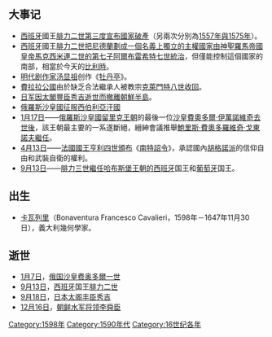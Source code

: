 ## 大事记

  - [西班牙](../Page/西班牙.md "wikilink")國王[腓力二世第三度宣布](../Page/腓力二世_\(西班牙\).md "wikilink")[國家破產](https://zh.wikipedia.org/wiki/國家破產 "wikilink")（另兩次分別為[1557年與](https://zh.wikipedia.org/wiki/1557年 "wikilink")[1575年](https://zh.wikipedia.org/wiki/1575年 "wikilink")）。
  - [西班牙](../Page/西班牙.md "wikilink")國王[腓力二世把](../Page/腓力二世_\(西班牙\).md "wikilink")[尼德蘭劃成一個名義上獨立的主權國家由](https://zh.wikipedia.org/wiki/尼德蘭 "wikilink")[神聖羅馬帝國皇帝](https://zh.wikipedia.org/wiki/神聖羅馬帝國 "wikilink")[馬克西米連二世的第七子](https://zh.wikipedia.org/wiki/馬克西米連二世 "wikilink")[阿爾布雷希特七世統治](https://zh.wikipedia.org/wiki/阿爾布雷希特七世 "wikilink")，但僅能控制這個國家的南部，相當於今天的[比利時](https://zh.wikipedia.org/wiki/比利時 "wikilink")。
  - [明代剧作家](../Page/明朝.md "wikilink")[汤显祖](../Page/汤显祖.md "wikilink")创作《[牡丹亭](../Page/牡丹亭.md "wikilink")》。
  - [費拉拉公國](../Page/費拉拉公國.md "wikilink")由於缺乏合法繼承人被教宗[克萊門特八世收回](https://zh.wikipedia.org/wiki/克萊門特八世 "wikilink")。
  - [日军因](https://zh.wikipedia.org/wiki/日军 "wikilink")[太閣](https://zh.wikipedia.org/wiki/太閣 "wikilink")[豐臣秀吉逝世而撤離](https://zh.wikipedia.org/wiki/豐臣秀吉 "wikilink")[朝鮮半島](https://zh.wikipedia.org/wiki/朝鮮半島 "wikilink")。
  - [俄羅斯沙皇國征服](https://zh.wikipedia.org/wiki/俄羅斯沙皇國 "wikilink")[西伯利亞汗國](https://zh.wikipedia.org/wiki/西伯利亞汗國 "wikilink")
  - [1月17日](../Page/1月17日.md "wikilink")——[俄羅斯沙皇國](https://zh.wikipedia.org/wiki/俄羅斯沙皇國 "wikilink")[留里克王朝](../Page/留里克王朝.md "wikilink")的最後一位[沙皇](../Page/沙皇.md "wikilink")[費奧多爾·伊萬諾維奇去世後](https://zh.wikipedia.org/wiki/費奧多爾·伊萬諾維奇 "wikilink")，該王朝最主要的一系遂斷絕，縉紳會議推舉[鮑里斯·費奧多羅維奇·戈東諾夫繼任](https://zh.wikipedia.org/wiki/鮑里斯·費奧多羅維奇·戈東諾夫 "wikilink")。
  - [4月13日](../Page/4月13日.md "wikilink")——[法國國王](https://zh.wikipedia.org/wiki/法國國王 "wikilink")[亨利四世頒布](https://zh.wikipedia.org/wiki/亨利四世_\(法蘭西\) "wikilink")《[南特詔令](https://zh.wikipedia.org/wiki/南特詔令 "wikilink")》，承認國內[胡格諾派](../Page/胡格諾派.md "wikilink")的信仰自由和武裝自衛的權利。
  - [9月13日](../Page/9月13日.md "wikilink")——[腓力三世繼任](../Page/腓力三世_\(西班牙\).md "wikilink")[哈布斯堡王朝的](../Page/西班牙哈布斯堡王朝.md "wikilink")[西班牙](../Page/西班牙.md "wikilink")国王和[葡萄牙](../Page/葡萄牙.md "wikilink")国王。

## 出生

  - [卡瓦列里](https://zh.wikipedia.org/wiki/博納文圖拉·卡瓦列里 "wikilink")（Bonaventura Francesco Cavalieri，1598年－1647年11月30日），義大利幾何學家。

## 逝世

  - [1月7日](../Page/1月7日.md "wikilink")，[俄国沙皇](https://zh.wikipedia.org/wiki/俄国 "wikilink")[费奥多爾一世](https://zh.wikipedia.org/wiki/费奥多爾一世 "wikilink")
  - [9月13日](../Page/9月13日.md "wikilink")，[西班牙](../Page/西班牙.md "wikilink")国王[腓力二世](../Page/腓力二世_\(西班牙\).md "wikilink")
  - [9月18日](../Page/9月18日.md "wikilink")，[日本](../Page/日本.md "wikilink")[太阁](../Page/太閤.md "wikilink")[丰臣秀吉](../Page/丰臣秀吉.md "wikilink")
  - [12月16日](../Page/12月16日.md "wikilink")，[朝鲜水军将领](../Page/朝鲜民主主义人民共和国.md "wikilink")[李舜臣](../Page/李舜臣.md "wikilink")

[Category:1598年](https://zh.wikipedia.org/wiki/Category:1598年 "wikilink") [Category:1590年代](https://zh.wikipedia.org/wiki/Category:1590年代 "wikilink") [Category:16世纪各年](https://zh.wikipedia.org/wiki/Category:16世纪各年 "wikilink")